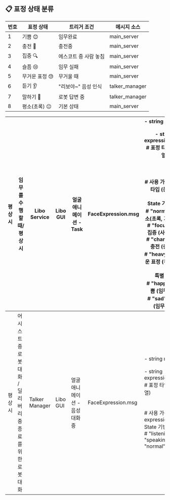 
## 📋 표정 상태 분류

| 번호  | 표정 상태     | 트리거 조건       | 메시지 소스         |
| --- | --------- | ------------ | -------------- |
| 1   | 기쁨 😊     | 임무완료         | main_server    |
| 2   | 충전 🔋     | 충전중          | main_server    |
| 3   | 집중 🔍     | 에스코트 중 사람 놓침 | main_server    |
| 4   | 슬픔 😢     | 임무 실패        | main_server    |
| 5   | 무거운 표정 😓 | 무거울 때        | main_server    |
| 6   | 듣기 👂     | "리보야~" 음성 인식 | talker_manager |
| 7   | 말하기 💬    | 로봇 답변 중      | talker_manager |
| 8   | 평소(초록) 😐 | 기본 상태        | main_server    |


| 평상시 | 임무를 수행할때/ 평상시                    | Libo Service   | Libo GUI | 얼굴 애니메이션 - Task  | FaceExpression.msg | - string robot_id<br>    <br>- string expression_type # 표정 타입 (문자열)<br>    <br><br>  <br># 사용 가능한 표정 타입 (문자열)<br><br>State 기반 유지  <br># "normal" - 평소(초록, 기본상태)  <br># "focused" - 집중 (사람 놓침)  <br># "charging" - 충전 (충전중)  <br># "heavy" - 무거운 표정 (무거울때)<br><br>특별 표정  <br># "happy" - 기쁨 (임무완료)  <br># "sad" - 슬픔 (임무실패) | msg | no  |
| --- | -------------------------------- | -------------- | -------- | ---------------- | ------------------ | -------------------------------------------------------------------------------------------------------------------------------------------------------------------------------------------------------------------------------------------------------------------------------------------------------------------------- | --- | --- |
| 평상시 | 어시스트중 로봇 대화 / 딜리버리중 종료를 위한 로봇 대화 | Talker Manager | Libo GUI | 얼굴 애니메이션 - 음성대화중 | FaceExpression.msg | - string robot_id<br>    <br>- string expression_type # 표정 타입 (문자열)  <br>    <br><br># 사용 가능 expression_type  <br>State 기반 유지  <br># "listening", "speaking", "normal"                                                                                                                                                     | msg | no  |

